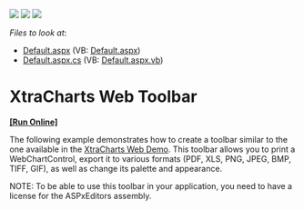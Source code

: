 <!-- default badges list -->
![](https://img.shields.io/endpoint?url=https://codecentral.devexpress.com/api/v1/VersionRange/128575964/14.2.3%2B)
[![](https://img.shields.io/badge/Open_in_DevExpress_Support_Center-FF7200?style=flat-square&logo=DevExpress&logoColor=white)](https://supportcenter.devexpress.com/ticket/details/E1312)
[![](https://img.shields.io/badge/📖_How_to_use_DevExpress_Examples-e9f6fc?style=flat-square)](https://docs.devexpress.com/GeneralInformation/403183)
<!-- default badges end -->
<!-- default file list -->
*Files to look at*:

* [Default.aspx](./CS/WebSite/Default.aspx) (VB: [Default.aspx](./VB/WebSite/Default.aspx))
* [Default.aspx.cs](./CS/WebSite/Default.aspx.cs) (VB: [Default.aspx.vb](./VB/WebSite/Default.aspx.vb))
<!-- default file list end -->
# XtraCharts Web Toolbar
<!-- run online -->
**[[Run Online]](https://codecentral.devexpress.com/e1312/)**
<!-- run online end -->


<p>The following example demonstrates how to create a toolbar similar to the one available in the <a href="http://demos.devexpress.com/XtraChartsDemos/">XtraCharts Web Demo</a>. This toolbar allows you to print a WebChartControl, export it to various formats (PDF, XLS, PNG, JPEG, BMP, TIFF, GIF), as well as change its palette and appearance.</p><p>NOTE: To be able to use this toolbar in your application, you need to have a license for the ASPxEditors assembly.</p>

<br/>


